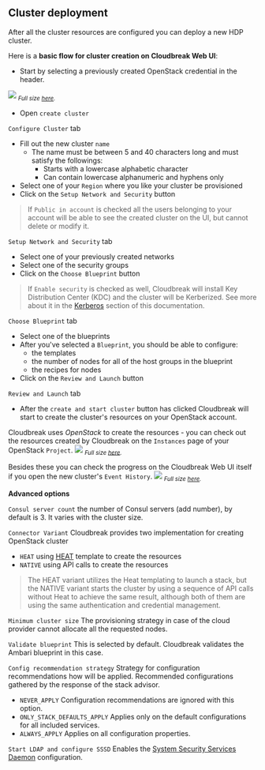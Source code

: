 ## Cluster deployment

After all the cluster resources are configured you can deploy a new HDP cluster.

Here is a **basic flow for cluster creation on Cloudbreak Web UI**:

 - Start by selecting a previously created OpenStack credential in the header.

![](/images/os-credentials.png)
<sub>*Full size [here](/images/os-credentials.png).*</sub>

 - Open `create cluster`

`Configure Cluster` tab

 - Fill out the new cluster `name`
    - The name must be between 5 and 40 characters long and must satisfy the followings:
        - Starts with a lowercase alphabetic character
        - Can contain lowercase alphanumeric and hyphens only
 - Select one of your `Region` where you like your cluster be provisioned
 - Click on the `Setup Network and Security` button
>If `Public in account` is checked all the users belonging to your account will be able to see the created cluster on
 the UI, but cannot delete or modify it.

`Setup Network and Security` tab

 - Select one of your previously created networks
 - Select one of the security groups
 - Click on the `Choose Blueprint` button
>If `Enable security` is checked as well, Cloudbreak will install Key Distribution Center (KDC) and the cluster will 
be Kerberized. See more about it in the [Kerberos](kerberos.md) section of this documentation.

`Choose Blueprint` tab

 - Select one of the blueprints
 - After you've selected a `Blueprint`, you should be able to configure:
    - the templates
    - the number of nodes for all of the host groups in the blueprint
    - the recipes for nodes
 - Click on the `Review and Launch` button

`Review and Launch` tab

 - After the `create and start cluster` button has clicked Cloudbreak will start to create the cluster's resources on 
 your OpenStack account.

Cloudbreak uses *OpenStack* to create the resources - you can check out the resources created by Cloudbreak
 on the `Instances` page of your OpenStack `Project`.
![](/images/os-computeimages.png)
<sub>*Full size [here](/images/os-computeimages.png).*</sub>

Besides these you can check the progress on the Cloudbreak Web UI itself if you open the new cluster's `Event History`.
![](/images/os-eventhistory.png)
<sub>*Full size [here](/images/os-eventhistory.png).*</sub>

**Advanced options**

`Consul server count` the number of Consul servers (add number), by default is 3. It varies with the cluster size.

`Connector Variant` Cloudbreak provides two implementation for creating OpenStack cluster

* `HEAT` using [HEAT](https://wiki.openstack.org/wiki/Heat) template to create the resources
* `NATIVE` using API calls to create the resources

>The HEAT variant utilizes the Heat templating to launch a stack, but the NATIVE variant starts the cluster
  by using a sequence of API calls without Heat to achieve the same result, although both of them are using the same 
  authentication and credential management.

`Minimum cluster size` The provisioning strategy in case of the cloud provider cannot allocate all the requested nodes.

`Validate blueprint` This is selected by default. Cloudbreak validates the Ambari blueprint in this case.

`Config recommendation strategy` Strategy for configuration recommendations how will be applied. Recommended 
configurations gathered by the response of the stack advisor. 

* `NEVER_APPLY`               Configuration recommendations are ignored with this option.
* `ONLY_STACK_DEFAULTS_APPLY` Applies only on the default configurations for all included services.
* `ALWAYS_APPLY`              Applies on all configuration properties.

`Start LDAP and configure SSSD` Enables the [System Security Services Daemon](sssd.md) configuration.
